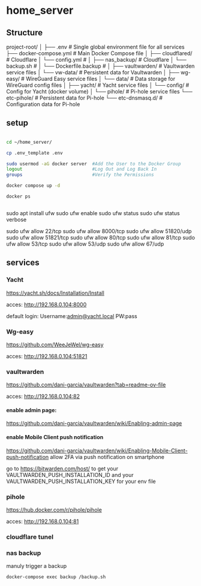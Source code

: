 # home_server


## Structure

project-root/
│
├── .env                       # Single global environment file for all services
├── docker-compose.yml         # Main Docker Compose file
│
├── cloudflared/               # Cloudflare 
│   └── config.yml             # 
│
├── nas_backup/                # Cloudflare 
│   └── backup.sh              # 
│   └── Dockerfile.backup      # 
│
├── vaultwarden/               # Vaultwarden service files
│   └── vw-data/               # Persistent data for Vaultwarden
│
├── wg-easy/                   # WireGuard Easy service files
│   └── data/                  # Data storage for WireGuard config files
│
├── yacht/                     # Yacht service files
│   └── config/                # Config for Yacht (docker volume)
│
└── pihole/                    # Pi-hole service files
    └── etc-pihole/            # Persistent data for Pi-hole
    └── etc-dnsmasq.d/         # Configuration data for Pi-hole


## setup

```bash

cd ~/home_server/

cp .env_template .env

sudo usermod -aG docker server  #Add the User to the Docker Group
logout                          #Log Out and Log Back In
groups                          #Verify the Permissions

docker compose up -d

docker ps



```

sudo apt install ufw
sudo ufw enable
sudo ufw status
sudo ufw status verbose

sudo ufw allow 22/tcp
sudo ufw allow 8000/tcp
sudo ufw allow 51820/udp
sudo ufw allow 51821/tcp
sudo ufw allow 80/tcp
sudo ufw allow 81/tcp
sudo ufw allow 53/tcp
sudo ufw allow 53/udp
sudo ufw allow 67/udp


## services

### Yacht

https://yacht.sh/docs/Installation/Install

acces: http://192.168.0.104:8000

default login:
Username:admin@yacht.local
PW:pass

### Wg-easy

https://github.com/WeeJeWel/wg-easy

acces: http://192.168.0.104:51821


### vaultwarden

https://github.com/dani-garcia/vaultwarden?tab=readme-ov-file

acces: http://192.168.0.104:82

#### enable admin page:
https://github.com/dani-garcia/vaultwarden/wiki/Enabling-admin-page

#### enable Mobile Client push notification
https://github.com/dani-garcia/vaultwarden/wiki/Enabling-Mobile-Client-push-notification
allow 2FA via push notification on smartphone

go to https://bitwarden.com/host/ to get your VAULTWARDEN_PUSH_INSTALLATION_ID and your VAULTWARDEN_PUSH_INSTALLATION_KEY for your env file

### pihole

https://hub.docker.com/r/pihole/pihole

acces: http://192.168.0.104:81


### cloudflare tunel

### nas backup 

manuly trigger a backup 

```bash
docker-compose exec backup /backup.sh
```
